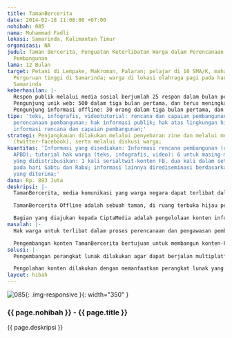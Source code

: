 ```yaml
---
title: TamanBercerita
date: 2014-02-18 11:08:00 +07:00
nohibah: 085
nama: Muhammad Fadli
lokasi: Samarinda, Kalimantan Timur
organisasi: NA
judul: Taman Bercerita, Penguatan Keterlibatan Warga dalam Perencanaan dan Pengawasan
  Pembangunan
lama: 12 Bulan
target: Petani di Lempake, Makroman, Palaran; pelajar di 10 SMA/K, mahasiswa di 2
  Perguruan tinggi di Samarinda; warga di lokasi olahraga pagi pada hari minggu; warga
  Samarinda
keberhasilan: |-
  Respon publik melalui media sosial berjumlah 25 respon dalam bulan pertama, dan terus meningkat dalam bulan berikutnya;
  Pengunjung unik web: 500 dalam tiga bulan pertama, dan terus meningkat pada bulan berikutnya;
  Pengunjung informasi offline: 30 orang dalam tiga bulan pertama, dan meningkat dalam bulan berikutnya;
tipe: 'teks, infografis, videotutorial: rencana dan capaian pembangunan; mekanisme
  perencanaan pembangunan; hak informasi publik; hak atas lingkungan hidup; peta interaktif:
  informasi rencana dan capaian pembangunan;'
strategi: Penjangkauan dilakukan melalui penyebaran zine dan melalui media sosial
  (twitter-facebook), serta melalui diskusi warga;
kuantitas: 'Informasi yang disediakan: Informasi rencana pembangunan (dari dokumen
  APBD); tutorial hak warga (teks, infografis, video): 6 untuk masing-masing; Informasi
  yang didistribusikan: 1 kali serialtwit-konten FB, dua kali dalam setiap minggu,
  pada hari Sabtu dan Rabu; informasi lainnya dirediseminasi berdasarkan informasi
  yang diterima;'
dana: Rp. 893 Juta
deskripsi: |-
  TamanBercerita, media komunikasi yang warga negara dapat terlibat dalam perencanaan dan pengawasan pembangunan. TamanBercerita inisiatif dikembangkan secara offline – online.

  TamanBercerita Offline adalah sebuah taman, di ruang terbuka hijau perkotaan, yang memiliki fasilitas pertemuan. Warga bertemu dengan orang lain, juga dengan pemerintah, setiap bulan, untuk memberitahu satu sama lain dan mendiskusikan solusi untuk masalah-masalah yang ada di kota. TamanBerceritaOnline adalah sebuah aplikasi multi-platform (gadget, laptop, PC), multi-sumber (berita, jadwal, offline, dll), informasi geolokasi aktif-pasif (menerima dan mengumpulkan informasi), dan memiliki. TamanBercerita online terhubung dengan kantor-kantor pemerintah dan parlemen. Informasi online juga disajikan dalam offline.

  Bagian yang diajukan kepada CiptaMedia adalah pengelolaan konten informasi pembangunan, hak-hak warga dalam perencanaan dan pengawasan pembangunan, informasi keterbukaan informasi publik.
masalah: |-
  Hak warga untuk terlibat dalam proses perencanaan dan pengawasan pembangunan masih dibatasi oleh ketidaktahuan warga dan keengganan pemerintah-DPRD untuk membuka ruang tersebut. Hak atas informasi publik pun masih belum dipraktekkan secara terbuka.

  Pengembangan konten TamanBercerita bertujuan untuk membangun konten-konten informatif-multimedia, agar memudahkan warga memahami hak-haknya, selain juga agar warga lebih mudah untuk mengetahui hak dilibatkan dalam perencanaan dan pengawasan pembangunan. Tujuan lainnya adalah agar mendorong Pemerintah untuk memenuhi hak informasi warga, melalui pengolahan konten informasi rencana dan capaian pembangunan (RPJM, RKPD, APBD, LPJ) dalam informasi yang lebih singkat dan mudah dipahami warga.
solusi: |-
  Pengembangan perangkat lunak dilakukan agar dapat berjalan multiplatform (web, media sosial, sms gateway) dan multi-sumber (dokumen resmi pemerintah, berita media, laporan warga).

  Pengolahan konten dilakukan dengan memanfaatkan perangkat lunak yang dikembangkan, dengan mengolah informasi dari pemerintah, berita dan warga, dalam kalimat dan grafis yang lebih mudah dipahami warga.
layout: hibah
---
```


![085](/static/img/hibahcms/085.png){: .img-responsive }{: width="350" }

### {{ page.nohibah }} - {{ page.title }}

{{ page.deskripsi }}
